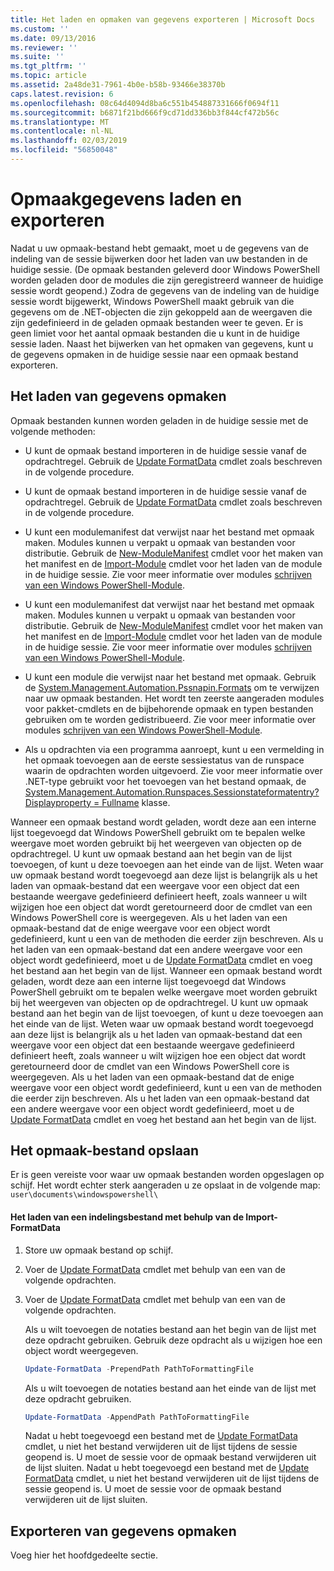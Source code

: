 ```yaml
---
title: Het laden en opmaken van gegevens exporteren | Microsoft Docs
ms.custom: ''
ms.date: 09/13/2016
ms.reviewer: ''
ms.suite: ''
ms.tgt_pltfrm: ''
ms.topic: article
ms.assetid: 2a48de31-7961-4b0e-b58b-93466e38370b
caps.latest.revision: 6
ms.openlocfilehash: 08c64d4094d8ba6c551b454887331666f0694f11
ms.sourcegitcommit: b6871f21bd666f9cd71dd336bb3f844cf472b56c
ms.translationtype: MT
ms.contentlocale: nl-NL
ms.lasthandoff: 02/03/2019
ms.locfileid: "56850048"
---
```

# <a name="loading-and-exporting-formatting-data"></a>Opmaakgegevens laden en exporteren

Nadat u uw opmaak-bestand hebt gemaakt, moet u de gegevens van de indeling van de sessie bijwerken door het laden van uw bestanden in de huidige sessie. (De opmaak bestanden geleverd door Windows PowerShell worden geladen door de modules die zijn geregistreerd wanneer de huidige sessie wordt geopend.) Zodra de gegevens van de indeling van de huidige sessie wordt bijgewerkt, Windows PowerShell maakt gebruik van die gegevens om de .NET-objecten die zijn gekoppeld aan de weergaven die zijn gedefinieerd in de geladen opmaak bestanden weer te geven. Er is geen limiet voor het aantal opmaak bestanden die u kunt in de huidige sessie laden. Naast het bijwerken van het opmaken van gegevens, kunt u de gegevens opmaken in de huidige sessie naar een opmaak bestand exporteren.

## <a name="loading-format-data"></a>Het laden van gegevens opmaken

Opmaak bestanden kunnen worden geladen in de huidige sessie met de volgende methoden:

- U kunt de opmaak bestand importeren in de huidige sessie vanaf de opdrachtregel. Gebruik de [Update FormatData](/powershell/module/Microsoft.PowerShell.Utility/Update-FormatData) cmdlet zoals beschreven in de volgende procedure.
- U kunt de opmaak bestand importeren in de huidige sessie vanaf de opdrachtregel. Gebruik de [Update FormatData](/powershell/module/Microsoft.PowerShell.Utility/Update-FormatData) cmdlet zoals beschreven in de volgende procedure.

- U kunt een modulemanifest dat verwijst naar het bestand met opmaak maken. Modules kunnen u verpakt u opmaak van bestanden voor distributie. Gebruik de [New-ModuleManifest](/powershell/module/Microsoft.PowerShell.Core/New-ModuleManifest) cmdlet voor het maken van het manifest en de [Import-Module](/powershell/module/Microsoft.PowerShell.Core/Import-Module) cmdlet voor het laden van de module in de huidige sessie. Zie voor meer informatie over modules [schrijven van een Windows PowerShell-Module](../module/writing-a-windows-powershell-module.md).
- U kunt een modulemanifest dat verwijst naar het bestand met opmaak maken. Modules kunnen u verpakt u opmaak van bestanden voor distributie. Gebruik de [New-ModuleManifest](/powershell/module/Microsoft.PowerShell.Core/New-ModuleManifest) cmdlet voor het maken van het manifest en de [Import-Module](/powershell/module/Microsoft.PowerShell.Core/Import-Module) cmdlet voor het laden van de module in de huidige sessie. Zie voor meer informatie over modules [schrijven van een Windows PowerShell-Module](../module/writing-a-windows-powershell-module.md).

- U kunt een module die verwijst naar het bestand met opmaak. Gebruik de [System.Management.Automation.Pssnapin.Formats](/dotnet/api/System.Management.Automation.PSSnapIn.Formats) om te verwijzen naar uw opmaak bestanden. Het wordt ten zeerste aangeraden modules voor pakket-cmdlets en de bijbehorende opmaak en typen bestanden gebruiken om te worden gedistribueerd. Zie voor meer informatie over modules [schrijven van een Windows PowerShell-Module](../module/writing-a-windows-powershell-module.md).

- Als u opdrachten via een programma aanroept, kunt u een vermelding in het opmaak toevoegen aan de eerste sessiestatus van de runspace waarin de opdrachten worden uitgevoerd. Zie voor meer informatie over .NET-type gebruikt voor het toevoegen van het bestand opmaak, de [System.Management.Automation.Runspaces.Sessionstateformatentry? Displayproperty = Fullname](/dotnet/api/System.Management.Automation.Runspaces.SessionStateFormatEntry) klasse.

Wanneer een opmaak bestand wordt geladen, wordt deze aan een interne lijst toegevoegd dat Windows PowerShell gebruikt om te bepalen welke weergave moet worden gebruikt bij het weergeven van objecten op de opdrachtregel. U kunt uw opmaak bestand aan het begin van de lijst toevoegen, of kunt u deze toevoegen aan het einde van de lijst. Weten waar uw opmaak bestand wordt toegevoegd aan deze lijst is belangrijk als u het laden van opmaak-bestand dat een weergave voor een object dat een bestaande weergave gedefinieerd definieert heeft, zoals wanneer u wilt wijzigen hoe een object dat wordt geretourneerd door de cmdlet van een Windows PowerShell core is  weergegeven. Als u het laden van een opmaak-bestand dat de enige weergave voor een object wordt gedefinieerd, kunt u een van de methoden die eerder zijn beschreven.  Als u het laden van een opmaak-bestand dat een andere weergave voor een object wordt gedefinieerd, moet u de [Update FormatData](/powershell/module/Microsoft.PowerShell.Utility/Update-FormatData) cmdlet en voeg het bestand aan het begin van de lijst.
Wanneer een opmaak bestand wordt geladen, wordt deze aan een interne lijst toegevoegd dat Windows PowerShell gebruikt om te bepalen welke weergave moet worden gebruikt bij het weergeven van objecten op de opdrachtregel. U kunt uw opmaak bestand aan het begin van de lijst toevoegen, of kunt u deze toevoegen aan het einde van de lijst. Weten waar uw opmaak bestand wordt toegevoegd aan deze lijst is belangrijk als u het laden van opmaak-bestand dat een weergave voor een object dat een bestaande weergave gedefinieerd definieert heeft, zoals wanneer u wilt wijzigen hoe een object dat wordt geretourneerd door de cmdlet van een Windows PowerShell core is  weergegeven. Als u het laden van een opmaak-bestand dat de enige weergave voor een object wordt gedefinieerd, kunt u een van de methoden die eerder zijn beschreven.  Als u het laden van een opmaak-bestand dat een andere weergave voor een object wordt gedefinieerd, moet u de [Update FormatData](/powershell/module/Microsoft.PowerShell.Utility/Update-FormatData) cmdlet en voeg het bestand aan het begin van de lijst.

## <a name="storing-your-formatting-file"></a>Het opmaak-bestand opslaan

Er is geen vereiste voor waar uw opmaak bestanden worden opgeslagen op schijf. Het wordt echter sterk aangeraden u ze opslaat in de volgende map: `user\documents\windowspowershell\`

#### <a name="loading-a-format-file-using-import-formatdata"></a>Het laden van een indelingsbestand met behulp van de Import-FormatData

1. Store uw opmaak bestand op schijf.

2. Voer de [Update FormatData](/powershell/module/Microsoft.PowerShell.Utility/Update-FormatData) cmdlet met behulp van een van de volgende opdrachten.
2. Voer de [Update FormatData](/powershell/module/Microsoft.PowerShell.Utility/Update-FormatData) cmdlet met behulp van een van de volgende opdrachten.

   Als u wilt toevoegen de notaties bestand aan het begin van de lijst met deze opdracht gebruiken. Gebruik deze opdracht als u wijzigen hoe een object wordt weergegeven.

   ```powershell
   Update-FormatData -PrependPath PathToFormattingFile
   ```

   Als u wilt toevoegen de notaties bestand aan het einde van de lijst met deze opdracht gebruiken.

   ```powershell
   Update-FormatData -AppendPath PathToFormattingFile
   ```

   Nadat u hebt toegevoegd een bestand met de [Update FormatData](/powershell/module/Microsoft.PowerShell.Utility/Update-FormatData) cmdlet, u niet het bestand verwijderen uit de lijst tijdens de sessie geopend is. U moet de sessie voor de opmaak bestand verwijderen uit de lijst sluiten.
   Nadat u hebt toegevoegd een bestand met de [Update FormatData](/powershell/module/Microsoft.PowerShell.Utility/Update-FormatData) cmdlet, u niet het bestand verwijderen uit de lijst tijdens de sessie geopend is. U moet de sessie voor de opmaak bestand verwijderen uit de lijst sluiten.

## <a name="exporting-format-data"></a>Exporteren van gegevens opmaken

Voeg hier het hoofdgedeelte sectie.
